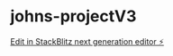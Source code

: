 # johns-projectV3

[Edit in StackBlitz next generation editor ⚡️](https://stackblitz.com/~/github.com/nnasko/johns-projectV3)